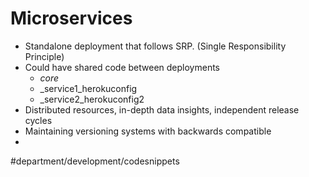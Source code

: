 # Microservices
* Standalone deployment that follows SRP. (Single Responsibility Principle)
* Could have shared code between deployments
	* _core_
	* _service1_herokuconfig
	* _service2_herokuconfig2
* Distributed resources, in-depth data insights, independent release cycles
* Maintaining versioning systems with backwards compatible
* 

#department/development/codesnippets